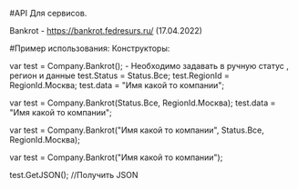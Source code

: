 #API Для сервисов.

Bankrot - https://bankrot.fedresurs.ru/ (17.04.2022)

#Пример использования: 
Конструкторы:

var test = Company.Bankrot();  - Необходимо задавать в ручную статус , регион и данные
test.Status = Status.Все;
test.RegionId = RegionId.Москва;
test.data = "Имя какой то компании";

var test = Company.Bankrot(Status.Все, RegionId.Москва);
test.data = "Имя какой то компании";

var test = Company.Bankrot("Имя какой то компании", Status.Все, RegionId.Москва);

var test = Company.Bankrot("Имя какой то компании");

test.GetJSON();      //Получить JSON
